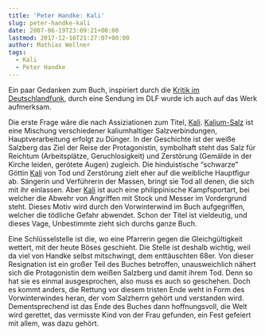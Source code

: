 ```yaml
---
title: 'Peter Handke: Kali'
slug: peter-handke-kali
date: 2007-06-19T23:09:21+00:00
lastmod: 2017-12-16T21:27:07+00:00
author: Mathias Wellner
tags:
  - Kali
  - Peter Handke
---
```

Ein paar Gedanken zum Buch, inspiriert durch die [Kritik im Deutschlandfunk](http://www.dradio.de/dkultur/sendungen/kritik/600366/), durch eine Sendung im DLF wurde ich auch auf das Werk aufmerksam.

Die erste Frage wäre die nach Assiziationen zum Titel, [Kali](http://de.wikipedia.org/wiki/Kali). [Kalium-Salz](http://de.wikipedia.org/wiki/Kalisalz) ist eine Mischung verschiedener kaliumhaltiger Salzverbindungen, Hauptverarbeitung erfolgt zu Dünger. In der Geschichte ist der weiße Salzberg das Ziel der Reise der Protagonistin, symbolhaft steht das Salz für Reichtum (Arbeitsplätze, Geruchlosigkeit) und Zerstörung (Gemälde in der Kirche leiden, gerötete Augen) zugleich. Die hinduistische &#8220;schwarze&#8221; Göttin [Kali](http://de.wikipedia.org/wiki/Kali_%28G%C3%B6ttin%29) von Tod und Zerstörung zielt eher auf die weibliche Hauptfigur ab. Sängerin und Verführerin der Massen, bringt sie Tod all denen, die sich mit ihr einlassen. Aber [Kali](http://de.wikipedia.org/wiki/Kali_%28Kampfsport%29) ist auch eine philippinische Kampfsportart, bei welcher die Abwehr von Angriffen mit Stock und Messer im Vordergrund steht. Dieses Motiv wird durch den Vorwinterwind im Buch aufgegriffen, welcher die tödliche Gefahr abwendet. Schon der Titel ist vieldeutig, und dieses Vage, Unbestimmte zieht sich durchs ganze Buch.

Eine Schlüsselstelle ist die, wo eine Pfarrerin gegen die Gleichgültigkeit wettert, mit der heute Böses geschieht. Die Stelle ist deshalb wichtig, weil da viel von Handke selbst mitschwingt, dem enttäuschten 68er. Von dieser Resignation ist ein großer Teil des Buches betroffen, unausweichlich nähert sich die Protagonistin dem weißen Salzberg und damit ihrem Tod. Denn so hat sie es einmal ausgesprochen, also muss es auch so geschehen. Doch es kommt anders, die Rettung vor diesem tristen Ende weht in Form des Vorwinterwindes heran, der vom Salzherrn gehört und verstanden wird. Dementsprechend ist das Ende des Buches dann hoffnungsvoll, die Welt wird gerettet, das vermisste Kind von der Frau gefunden, ein Fest gefeiert mit allem, was dazu gehört.
